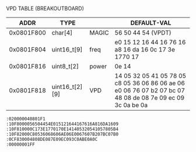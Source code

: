 VPD TABLE (BREAKOUTBOARD)

| ADDR       |  TYPE          |       | DEFAULT-VAL         |
| ----       | ----           | ----- | ----------  | 
| 0x0801F800 | char[4]        | MAGIC |56 50 44 54 (VPDT)|
| 0x0801F804 | uint16_t[9]    | freq  |e0 15 12 16 44 16 76 16 a8 16 da 16 0c 17 3e 1770 17 |
| 0x0801F816 | uint8_t[2]     | power |0e 14 | 
| 0x0801F818 | uint16_t[2][9] | VPD   |14 05 32 05 41 05 78 05 c8 05 36 06 86 06 ae 06 e0 06 76 07 b2 07 bc 07 48 08 de 08 7e 09 ec 09 3c 0a be 0a |


```
:020000040801F1
:10F8000056504454E015121644167616A816DA1609
:10F810000C173E1770170E141405320541057805B4
:10F82000C80536068606AE06E0067607B207BC07B0
:0CF830004808DE087E09EC093C0ABE0A0C
:00000001FF
```
